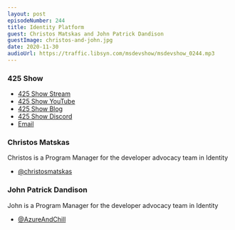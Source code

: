 ```yaml
---
layout: post
episodeNumber: 244
title: Identity Platform
guest: Christos Matskas and John Patrick Dandison
guestImage: christos-and-john.jpg
date: 2020-11-30
audioUrl: https://traffic.libsyn.com/msdevshow/msdevshow_0244.mp3
--- 
```


### 425 Show

-   [425 Show Stream](http://aka.ms/425Show)
-   [425 Show YouTube](http://aka.ms/425Show/yt)
-   [425 Show Blog](http://aka.ms/425Show/blog)
-   [425 Show Discord](http://aka.ms/425Show/discord/join)
-   [Email](mailto://425show@microsoft.com?subject=We%20heard%20you%20on%20the%20MS%20DEV%20SHOW%20and%20would%20like%20to%20reach%20out%20about%20identity)

### Christos Matskas

Christos is a Program Manager for the developer advocacy team in Identity

-   [@christosmatskas](https://twitter.com/christosmatskas)

### John Patrick Dandison

John is a Program Manager for the developer advocacy team in Identity

-   [@AzureAndChill](https://twitter.com/AzureAndChill)